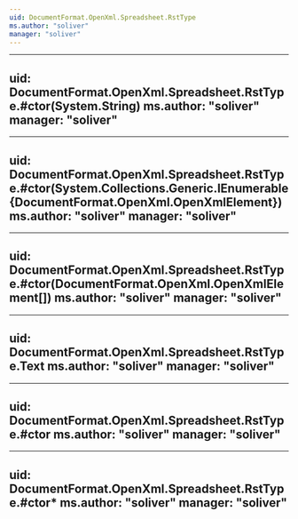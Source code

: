 ```yaml
---
uid: DocumentFormat.OpenXml.Spreadsheet.RstType
ms.author: "soliver"
manager: "soliver"
---
```


---
uid: DocumentFormat.OpenXml.Spreadsheet.RstType.#ctor(System.String)
ms.author: "soliver"
manager: "soliver"
---

---
uid: DocumentFormat.OpenXml.Spreadsheet.RstType.#ctor(System.Collections.Generic.IEnumerable{DocumentFormat.OpenXml.OpenXmlElement})
ms.author: "soliver"
manager: "soliver"
---

---
uid: DocumentFormat.OpenXml.Spreadsheet.RstType.#ctor(DocumentFormat.OpenXml.OpenXmlElement[])
ms.author: "soliver"
manager: "soliver"
---

---
uid: DocumentFormat.OpenXml.Spreadsheet.RstType.Text
ms.author: "soliver"
manager: "soliver"
---

---
uid: DocumentFormat.OpenXml.Spreadsheet.RstType.#ctor
ms.author: "soliver"
manager: "soliver"
---

---
uid: DocumentFormat.OpenXml.Spreadsheet.RstType.#ctor*
ms.author: "soliver"
manager: "soliver"
---
